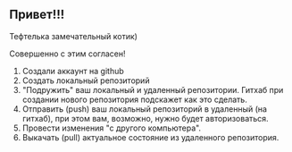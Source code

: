 ## Привет!!!

Тефтелька замечательный котик)

Совершенно с этим согласен!

1. Создали аккаунт на github
2. Создать локальный репозиторий
3. "Подружить" ваш локальный и удаленный репозитории. Гитхаб при создании нового репозитория подскажет как это сделать.
4. Отправить (push) ваш локальный репозиторий в удаленный (на гитхаб), при этом вам, возможно, нужно будет авторизоваться.
5. Провести изменения "с другого компьютера".
6. Выкачать (pull) актуальное состояние из удаленного репозитория.